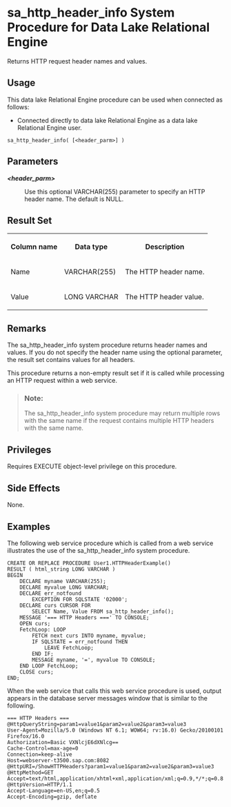<!-- loio8175eb2b6ce2101490f9eaa998519272 -->

# sa\_http\_header\_info System Procedure for Data Lake Relational Engine

Returns HTTP request header names and values.



<a name="loio8175eb2b6ce2101490f9eaa998519272__section_idn_b13_b4b"/>

## Usage

This data lake Relational Engine procedure can be used when connected as follows:

-   Connected directly to data lake Relational Engine as a data lake Relational Engine user.



```
sa_http_header_info( [<header_parm>] )
```



## Parameters


<dl>
<dt><b>

*<header\_parm\>* 

</b></dt>
<dd>

Use this optional VARCHAR\(255\) parameter to specify an HTTP header name. The default is NULL.



</dd>
</dl>



## Result Set


<table>
<tr>
<th valign="top">

Column name

</th>
<th valign="top">

Data type

</th>
<th valign="top">

Description

</th>
</tr>
<tr>
<td valign="top">

Name

</td>
<td valign="top">

VARCHAR\(255\)

</td>
<td valign="top">

The HTTP header name.

</td>
</tr>
<tr>
<td valign="top">

Value

</td>
<td valign="top">

LONG VARCHAR

</td>
<td valign="top">

The HTTP header value.

</td>
</tr>
</table>



## Remarks

The sa\_http\_header\_info system procedure returns header names and values. If you do not specify the header name using the optional parameter, the result set contains values for all headers.

This procedure returns a non-empty result set if it is called while processing an HTTP request within a web service.

> ### Note:  
> The sa\_http\_header\_info system procedure may return multiple rows with the same name if the request contains multiple HTTP headers with the same name.



## Privileges

Requires EXECUTE object-level privilege on this procedure.



## Side Effects

None.



## Examples

The following web service procedure which is called from a web service illustrates the use of the sa\_http\_header\_info system procedure.

```
CREATE OR REPLACE PROCEDURE User1.HTTPHeaderExample()
RESULT ( html_string LONG VARCHAR )
BEGIN
    DECLARE myname VARCHAR(255);
    DECLARE myvalue LONG VARCHAR;
    DECLARE err_notfound
        EXCEPTION FOR SQLSTATE '02000';
    DECLARE curs CURSOR FOR 
        SELECT Name, Value FROM sa_http_header_info();
    MESSAGE '=== HTTP Headers ===' TO CONSOLE;
    OPEN curs;
    FetchLoop: LOOP
        FETCH next curs INTO myname, myvalue;
        IF SQLSTATE = err_notfound THEN
            LEAVE FetchLoop;
        END IF;
        MESSAGE myname, '=', myvalue TO CONSOLE;
    END LOOP FetchLoop;
    CLOSE curs;
END;
```

When the web service that calls this web service procedure is used, output appears in the database server messages window that is similar to the following.

```
=== HTTP Headers ===
@HttpQueryString=param1=value1&param2=value2&param3=value3
User-Agent=Mozilla/5.0 (Windows NT 6.1; WOW64; rv:16.0) Gecko/20100101 Firefox/16.0
Authorization=Basic VXNlcjE6dXNlcg==
Cache-Control=max-age=0
Connection=keep-alive
Host=webserver-t3500.sap.com:8082
@HttpURI=/ShowHTTPHeaders?param1=value1&param2=value2&param3=value3
@HttpMethod=GET
Accept=text/html,application/xhtml+xml,application/xml;q=0.9,*/*;q=0.8
@HttpVersion=HTTP/1.1
Accept-Language=en-US,en;q=0.5
Accept-Encoding=gzip, deflate
```

